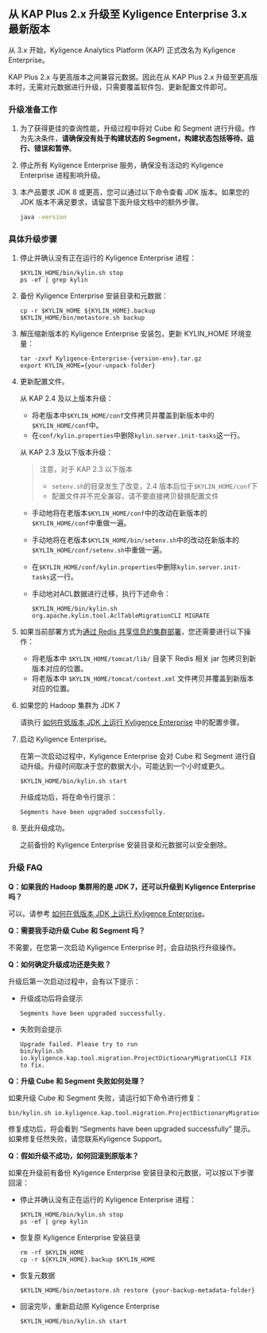 ## 从 KAP Plus 2.x 升级至 Kyligence Enterprise 3.x 最新版本 ##

从 3.x 开始，Kyligence Analytics Platform (KAP) 正式改名为 Kyligence Enterprise。

KAP Plus 2.x 与更高版本之间兼容元数据。因此在从 KAP Plus 2.x 升级至更高版本时，无需对元数据进行升级，只需要覆盖软件包、更新配置文件即可。

### 升级准备工作 ###

1. 为了获得更佳的查询性能，升级过程中将对 Cube 和 Segment 进行升级。作为先决条件，**请确保没有处于构建状态的 Segment，构建状态包括等待、运行、错误和暂停**。

2. 停止所有 Kyligence Enterprise 服务，确保没有活动的 Kyligence Enterprise 进程影响升级。

3. 本产品要求 JDK 8 或更高，您可以通过以下命令查看 JDK 版本。如果您的 JDK 版本不满足要求，请留意下面升级文档中的额外步骤。

   ```bash
   java -version
   ```
### 具体升级步骤 ###

1. 停止并确认没有正在运行的 Kyligence Enterprise 进程：

   ```shell
   $KYLIN_HOME/bin/kylin.sh stop
   ps -ef | grep kylin
   ```

2. 备份 Kyligence Enterprise 安装目录和元数据：

   ```shell
   cp -r $KYLIN_HOME ${KYLIN_HOME}.backup
   $KYLIN_HOME/bin/metastore.sh backup
   ```

3. 解压缩新版本的 Kyligence Enterprise 安装包，更新 KYLIN_HOME 环境变量：

   ```shell
   tar -zxvf Kyligence-Enterprise-{version-env}.tar.gz
   export KYLIN_HOME={your-unpack-folder}
   ```

4. 更新配置文件。

   从 KAP 2.4 及以上版本升级：

   * 将老版本中`$KYLIN_HOME/conf`文件拷贝并覆盖到新版本中的 `$KYLIN_HOME/conf`中。
   * 在`conf/kylin.properties`中删除`kylin.server.init-tasks`这一行。 

   从 KAP 2.3 及以下版本升级：

   > 注意，对于 KAP 2.3 以下版本
   >    * `setenv.sh`的目录发生了改变，2.4 版本后位于`$KYLIN_HOME/conf`下
   >    * 配置文件并不完全兼容，请不要直接拷贝替换配置文件

   * 手动地将在老版本`$KYLIN_HOME/conf`中的改动在新版本的`$KYLIN_HOME/conf`中重做一遍。

   * 手动地将在老版本`$KYLIN_HOME/bin/setenv.sh`中的改动在新版本的`$KYLIN_HOME/conf/setenv.sh`中重做一遍。

   * 在`$KYLIN_HOME/conf/kylin.properties`中删除`kylin.server.init-tasks`这一行。 

   * 手动地对ACL数据进行迁移，执行下述命令：

     ```shell
     $KYLIN_HOME/bin/kylin.sh org.apache.kylin.tool.AclTableMigrationCLI MIGRATE
     ```

5. 如果当前部署方式为[通过 Redis 共享信息的集群部署](../installation/advancing_installation/advancing_installation_load_balance.cn.md)，您还需要进行以下操作：

   - 将老版本中 `$KYLIN_HOME/tomcat/lib/` 目录下 Redis 相关 jar 包拷贝到新版本对应的位置。
   - 将老版本中 `$KYLIN_HOME/tomcat/context.xml` 文件拷贝并覆盖到新版本对应的位置。

6. 如果您的 Hadoop 集群为 JDK 7

   请执行 [如何在低版本 JDK 上运行 Kyligence Enterprise](../installation/about_low_version_jdk.cn.md) 中的配置步骤。

7. 启动 Kyligence Enterprise。

   在第一次启动过程中，Kyligence Enterprise 会对 Cube 和 Segment 进行自动升级。升级时间取决于您的数据大小，可能达到一个小时或更久。

   ```shell
   $KYLIN_HOME/bin/kylin.sh start
   ```

   升级成功后，将在命令行提示：
   ```
   Segments have been upgraded successfully.
   ```

8. 至此升级成功。

   之前备份的 Kyligence Enterprise 安装目录和元数据可以安全删除。

### 升级 FAQ ###

**Q：如果我的 Hadoop 集群用的是 JDK 7，还可以升级到 Kyligence Enterprise 吗？**

可以。请参考 [如何在低版本 JDK 上运行 Kyligence Enterprise](../installation/about_low_version_jdk.cn.md)。

**Q：需要我手动升级 Cube 和 Segment 吗？**

不需要，在您第一次启动 Kyligence Enterprise 时，会自动执行升级操作。

**Q：如何确定升级成功还是失败？**

升级后第一次启动过程中，会有以下提示：

   * 升级成功后将会提示

     ```
     Segments have been upgraded successfully.
     ```

   * 失败则会提示
     ```
     Upgrade failed. Please try to run
     bin/kylin.sh io.kyligence.kap.tool.migration.ProjectDictionaryMigrationCLI FIX
     to fix.
     ```

**Q：升级 Cube 和 Segment 失败如何处理？**

如果升级 Cube 和 Segment 失败，请运行如下命令进行修复：
```bash
bin/kylin.sh io.kyligence.kap.tool.migration.ProjectDictionaryMigrationCLI FIX
```
修复成功后，将会看到 “Segments have been upgraded successfully” 提示。如果修复任然失败，请您联系Kyligence Support。

**Q：假如升级不成功，如何回滚到原版本？**

如果在升级前有备份 Kyligence Enterprise 安装目录和元数据，可以按以下步骤回滚：

   * 停止并确认没有正在运行的 Kyligence Enterprise 进程：

     ```shell
     $KYLIN_HOME/bin/kylin.sh stop
     ps -ef | grep kylin
     ```

   * 恢复原 Kyligence Enterprise 安装目录

     ```shell
     rm -rf $KYLIN_HOME
     cp -r ${KYLIN_HOME}.backup $KYLIN_HOME
     ```

   * 恢复元数据

     ```shell
     $KYLIN_HOME/bin/metastore.sh restore {your-backup-metadata-folder}
     ```

   * 回滚完毕，重新启动原 Kyligence Enterprise

     ```shell
     $KYLIN_HOME/bin/kylin.sh start
     ```
